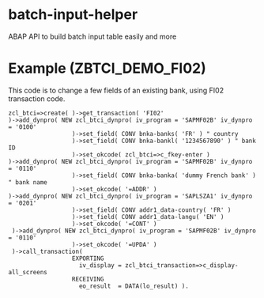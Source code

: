 # batch-input-helper
ABAP API to build batch input table easily and more

# Example (ZBTCI_DEMO_FI02)

This code is to change a few fields of an existing bank, using FI02 transaction code.

    zcl_btci=>create( )->get_transaction( 'FI02'
    )->add_dynpro( NEW zcl_btci_dynpro( iv_program = 'SAPMF02B' iv_dynpro = '0100'
                      )->set_field( CONV bnka-banks( 'FR' ) " country
                      )->set_field( CONV bnka-bankl( '1234567890' ) " bank ID
                      )->set_okcode( zcl_btci=>c_fkey-enter )
    )->add_dynpro( NEW zcl_btci_dynpro( iv_program = 'SAPMF02B' iv_dynpro = '0110'
                      )->set_field( CONV bnka-banka( 'dummy French bank' ) " bank name
                      )->set_okcode( '=ADDR' )
    )->add_dynpro( NEW zcl_btci_dynpro( iv_program = 'SAPLSZA1' iv_dynpro = '0201'
                      )->set_field( CONV addr1_data-country( 'FR' )
                      )->set_field( CONV addr1_data-langu( 'EN' )
                      )->set_okcode( '=CONT' )
     )->add_dynpro( NEW zcl_btci_dynpro( iv_program = 'SAPMF02B' iv_dynpro = '0110'
                      )->set_okcode( '=UPDA' )
     )->call_transaction(
                      EXPORTING
                        iv_display = zcl_btci_transaction=>c_display-all_screens
                      RECEIVING
                        eo_result  = DATA(lo_result) ).
